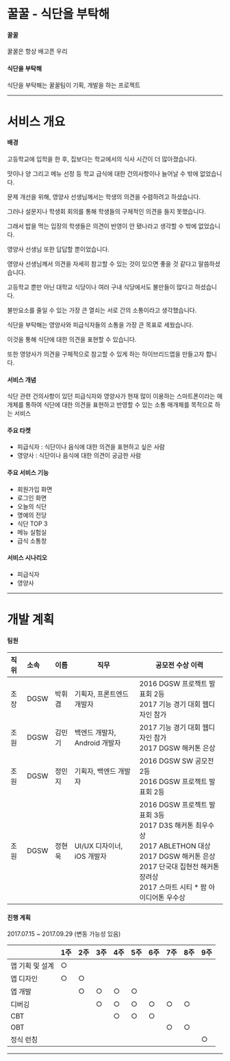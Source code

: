 # 꿀꿀 - 식단을 부탁해

#### 꿀꿀

꿀꿀은 항상 배고픈 우리



#### 식단을 부탁해

식단을 부탁해는 꿀꿀팀이 기획, 개발을 하는 프로젝트



------



# 서비스 개요

#### 배경

고등학교에 입학을 한 후, 집보다는 학교에서의 식사 시간이 더 많아졌습니다.

맛이나 양 그리고 메뉴 선정 등 학교 급식에 대한 건의사항이나 늘어날 수 밖에 없었습니다.

문제 개선을 위해, 영양사 선생님께서는 학생의 의견을 수렴하려고 하셨습니다.

그러나 설문지나 학생회 회의를 통해 학생들의 구체적인 의견을 들지 못했습니다.

그래서 밥을 먹는 입장의 학생들은 의견이 반영이 안 됐나라고 생각할 수 밖에 없었습니다.

영양사 선생님 또한 답답할 뿐이었습니다.

영양사 선생님께서 의견을 자세히 참고할 수 있는 것이 있으면 좋을 것 같다고 말씀하셨습니다.

고등학교 뿐만 아닌 대학교 식당이나 여러 구내 식당에서도 불만들이 많다고 하셨습니다.

불만요소를 줄일 수 있는 가장 큰 열쇠는 서로 간의 소통이라고 생각했습니다.

식단을 부탁해는 영양사와 피급식자들의 소통을 가장 큰 목표로 세웠습니다.

이것을 통해 식단에 대한 의견을 표현할 수 있습니다.

또한 영양사가 의견을 구체적으로 참고할 수 있게 하는 하이브리드앱을 만들고자 합니다.



#### 서비스 개념

식단 관련 건의사항이 있던 피급식자와 영양사가 현재 많이 이용하는 스마트폰이라는 매개체를 통하여 식단에 대한 의견을 표현하고 반영할 수 있는 소통 매개체를 목적으로 하는 서비스



#### 주요 타켓

- 피급식자 : 식단이나 음식에 대한 의견을 표현하고 싶은 사람
- 영양사 : 식단이나 음식에 대한 의견이 궁금한 사람



#### 주요 서비스 기능

- 회원가입 화면
- 로그인 화면
- 오늘의 식단
- 명예의 전당
- 식단 TOP 3
- 메뉴 실험실
- 급식 소통창



#### 서비스 시나리오

- 피급식자
- 영양사



------



# 개발 계획



#### 팀원

| 직위   | 소속   | 이름   | 직무                   | 공모전 수상 이력                                |
| :--- | :--- | ---- | -------------------- | ---------------------------------------- |
| 조장   | DGSW | 박휘겸  | 기획자, 프론트엔드 개발자       | 2016 DGSW 프로젝트 발표회 2등<br/>2017 기능 경기 대회 웹디자인 참가 |
| 조원   | DGSW | 김민기  | 백엔드 개발자, Android 개발자 | 2017 기능 경기 대회 웹디자인 참가<br/>2017 DGSW 해커톤 은상 |
| 조원   | DGSW | 정민지  | 기획자, 백엔드 개발자         | 2016 DGSW SW 공모전 2등<br/>2016 DGSW 프로젝트 발표회 2등 |
| 조원   | DGSW | 정현욱  | UI/UX 디자이너, iOS 개발자  | 2016 DGSW 프로젝트 발표회 3등<br/>2017 D3S 해커톤 최우수상<br/>2017 ABLETHON 대상<br/>2017 DGSW 해커톤 은상<br/>2017 단국대 집현전 해커톤 장려상<br/>2017 스마트 시티 * 팜 아이디어톤 우수상 |



#### 진행 계획

2017.07.15 ~ 2017.09.29 (변동 가능성 있음)

|           | 1주   | 2주   | 3주   | 4주   | 5주   | 6주   | 7주   | 8주   | 9주   |
| --------- | ---- | ---- | ---- | ---- | ---- | ---- | ---- | ---- | ---- |
| 앱 기획 및 설계 | ○    |      |      |      |      |      |      |      |      |
| 앱 디자인     | ○    | ○    |      |      |      |      |      |      |      |
| 앱 개발      |      | ○    | ○    | ○    | ○    |      |      |      |      |
| 디버깅       |      |      | ○    | ○    | ○    | ○    | ○    | ○    |      |
| CBT       |      |      |      | ○    | ○    | ○    |      |      |      |
| OBT       |      |      |      |      |      |      | ○    | ○    |      |
| 정식 런칭     |      |      |      |      |      |      |      |      | ○    |



------


